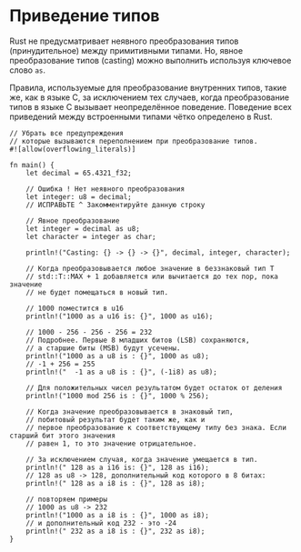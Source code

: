 # Приведение типов

Rust не предусматривает неявного преобразования типов (принудительное) между примитивными типами.
Но, явное преобразование типов (casting) можно выполнить используя ключевое слово `as`.

Правила, используемые для преобразование внутренних типов, такие же, как в языке C,
за исключением тех случаев, когда преобразование типов в языке C
вызывает неопределённое поведение.
Поведение всех приведений между встроенными типами чётко определено в Rust.

```rust,editable,ignore,mdbook-runnable
// Убрать все предупреждения
// которые вызываются переполнением при преобразование типов.
#![allow(overflowing_literals)]

fn main() {
    let decimal = 65.4321_f32;

    // Ошибка ! Нет неявного преобразования
    let integer: u8 = decimal;
    // ИСПРАВЬТЕ ^ Закомментируйте данную строку

    // Явное преобразование
    let integer = decimal as u8;
    let character = integer as char;

    println!("Casting: {} -> {} -> {}", decimal, integer, character);

    // Когда преобразовывается любое значение в беззнаковый тип T
    // std::T::MAX + 1 добавляется или вычитается до тех пор, пока значение
    // не будет помещаться в новый тип.

    // 1000 поместится в u16
    println!("1000 as a u16 is: {}", 1000 as u16);

    // 1000 - 256 - 256 - 256 = 232
    // Подробнее. Первые 8 младших битов (LSB) сохраняются,
    // а старшие биты (MSB) будут усечены.
    println!("1000 as a u8 is : {}", 1000 as u8);
    // -1 + 256 = 255
    println!("  -1 as a u8 is : {}", (-1i8) as u8);

    // Для положительных чисел результатом будет остаток от деления
    println!("1000 mod 256 is : {}", 1000 % 256);

    // Когда значение преобразовывается в знаковый тип,
    // побитовый результат будет таким же, как и
    // первое преобразование к соответствующему типу без знака. Если старший бит этого значения
    // равен 1, то это значение отрицательное.

    // За исключением случая, когда значение умещается в тип.
    println!(" 128 as a i16 is: {}", 128 as i16);
    // 128 as u8 -> 128, дополнительный код которого в 8 битах:
    println!(" 128 as a i8 is : {}", 128 as i8);

    // повторяем примеры
    // 1000 as u8 -> 232
    println!("1000 as a i8 is : {}", 1000 as i8);
    // и дополнительный код 232 - это -24
    println!(" 232 as a i8 is : {}", 232 as i8);
}
```
